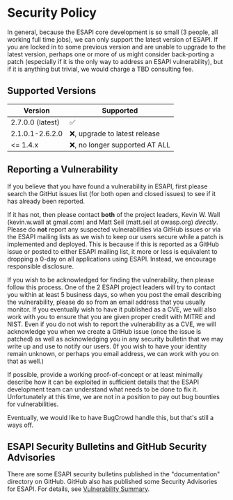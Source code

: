 # Security Policy

In general, because the ESAPI core development is so small (3 people, all
working full time jobs), we can only support the latest version of ESAPI.
If you are locked in to some previous version and are unable to upgrade
to the latest version, perhaps one or more of us might consider back-porting
a patch (especially if it is the only way to address an ESAPI vulnerability),
but if it is anything but trivial, we would charge a TBD consulting fee.

## Supported Versions


| Version | Supported          |
| ------- | ------------------ |
| 2.7.0.0 (latest) | :white_check_mark: |
| 2.1.0.1-2.6.2.0 | :x:, upgrade to latest release |
| <= 1.4.x  | :x:, no longer supported AT ALL |

## Reporting a Vulnerability

If you believe that you have found a vulnerability in ESAPI, first please search the
GitHut issues list (for both open and closed issues) to see if it has already been reported.

If it has not, then please contact **both** of the project leaders, Kevin W. Wall
(kevin.w.wall at gmail.com) and Matt Seil (matt.seil at owasp.org) _directly_.
Please do **not** report any suspected vulnerabilities via GitHub issues
or via the ESAPI mailing lists as we wish to keep our users secure while a patch
is implemented and deployed. This is because if this is reported as a GitHub
issue or posted to either ESAPI mailing list, it more or less is equivalent to
dropping a 0-day on all applications using ESAPI. Instead, we encourage
responsible disclosure.

If you wish to be acknowledged for finding the vulnerability, then please follow
this process. One of the 2 ESAPI project leaders will try to contact you within
at least 5 business days, so when you post the email describing the
vulnerability, please do so from an email address that you usually monitor.
If you eventually wish to have it published as a CVE, we will also work with you
to ensure that you are given proper credit with MITRE and NIST. Even if you do
not wish to report the vulnerability as a CVE, we will acknowledge you when we
create a GitHub issue (once the issue is patched) as well as acknowledging you
in any security bulletin that we may write up and use to notify our users. (If you wish
to have your identity remain unknown, or perhaps you email address, we can work
with you on that as well.)

If possible, provide a working proof-of-concept or at least minimally describe
how it can be exploited in sufficient details that the ESAPI development team
can understand what needs to be done to fix it. Unfortunately at this time, we
are not in a position to pay out bug bounties for vulnerabilities.

Eventually, we would like to have BugCrowd handle this, but that's still a ways off.

## ESAPI Security Bulletins and GitHub Security Advisories

There are some ESAPI security bulletins published in the "documentation" directory on GitHub.
GitHub also has published some Security Advisories for ESAPI.
For details, see [Vulnerability Summary](https://github.com/ESAPI/esapi-java-legacy/blob/develop/Vulnerability-Summary.md).

